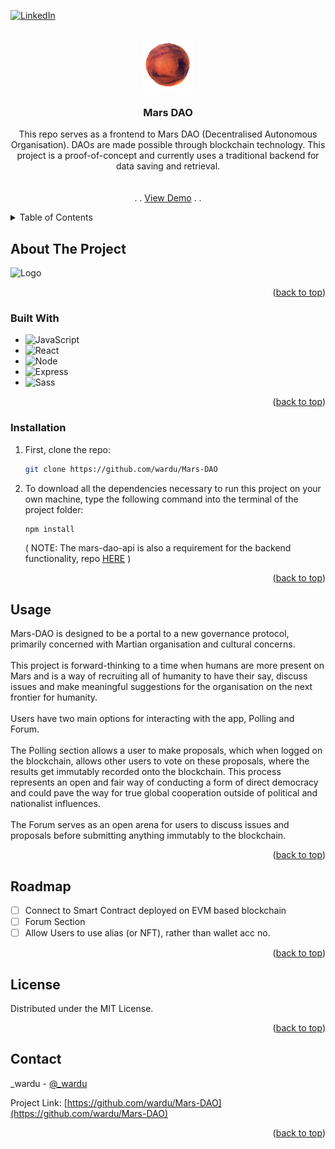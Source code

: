<a name="readme-top"></a>

[![LinkedIn][linkedin-shield]][linkedin-url]

<!-- PROJECT LOGO -->
<br />
<div align="center">
  <a href="https://github.com/wardu/Mars-DAO">
    <img src="./public/favicon.ico" alt="Logo" width="80" height="80">
  </a>

<h3 align="center">Mars DAO</h3>

  <p align="center">
    This repo serves as a frontend to Mars DAO (Decentralised Autonomous Organisation). 
    DAOs are made possible through blockchain technology. This project is a proof-of-concept and currently uses a traditional backend for data saving and retrieval.
    <br />
    <br />
    <br />
    . . <a href="https://mars-dao-wardu.vercel.app/">View  Demo</a> . .
  </p>
</div>

<!-- TABLE OF CONTENTS -->
<details>
  <summary>Table of Contents</summary>
  <ol>
    <li>
      <a href="#about-the-project">About The Project</a>
      <ul>
        <li><a href="#built-with">Built With</a></li>
      </ul>
    </li>
    <li>
      <a href="#getting-started">Getting Started</a>
      <ul>
        <li><a href="#installation">Installation</a></li>
      </ul>
    </li>
    <li><a href="#usage">Usage</a></li>
    <li><a href="#roadmap">Roadmap</a></li>
    <li><a href="#license">License</a></li>
    <li><a href="#contact">Contact</a></li>
  </ol>
</details>

## About The Project

<img width="50%" src="./src/assets/images/mars-dao-demo.gif" alt="Logo" >

<p align="right">(<a href="#readme-top">back to top</a>)</p>

### Built With

- ![JavaScript][javascript.js]
- ![React][react.js]
- ![Node][node.js]
- ![Express][express.js]
- ![Sass][sass]

<p align="right">(<a href="#readme-top">back to top</a>)</p>

### Installation

1. First, clone the repo:
   ```sh
   git clone https://github.com/wardu/Mars-DAO
   ```
2. To download all the dependencies necessary to run this project on your own machine, type the following command into the terminal of the project folder:
   ```sh
   npm install
   ```
   ( NOTE: The mars-dao-api is also a requirement for the backend functionality, repo [HERE](https://github.com/wardu/mars-dao-api) )

<p align="right">(<a href="#readme-top">back to top</a>)</p>

## Usage

Mars-DAO is designed to be a portal to a new governance protocol, primarily concerned with Martian organisation and cultural concerns.
<br />
<br />
This project is forward-thinking to a time when humans are more present on Mars and is a way of recruiting all of humanity to have their say, discuss issues and make meaningful suggestions for the organisation on the next frontier for humanity.
<br />
<br />
Users have two main options for interacting with the app, Polling and Forum.
<br />
<br />
The Polling section allows a user to make proposals, which when logged on the blockchain, allows other users to vote on these proposals, where the results get immutably recorded onto the blockchain. This process represents an open and fair way of conducting a form of direct democracy and could pave the way for true global cooperation outside of political and nationalist influences.
<br />
<br />
The Forum serves as an open arena for users to discuss issues and proposals before submitting anything immutably to the blockchain.

<p align="right">(<a href="#readme-top">back to top</a>)</p>

## Roadmap

- [ ] Connect to Smart Contract deployed on EVM based blockchain
- [ ] Forum Section
- [ ] Allow Users to use alias (or NFT), rather than wallet acc no.

<p align="right">(<a href="#readme-top">back to top</a>)</p>

## License

Distributed under the MIT License.

<p align="right">(<a href="#readme-top">back to top</a>)</p>

## Contact

_wardu - [@_wardu](https://twitter.com/_wardu_)

Project Link: [https://github.com/wardu/Mars-DAO](https://github.com/wardu/Mars-DAO)

<p align="right">(<a href="#readme-top">back to top</a>)</p>

<!-- Links -->

[linkedin-shield]: https://img.shields.io/badge/-LinkedIn-black.svg?style=for-the-badge&logo=linkedin&colorB=555
[linkedin-url]: https://linkedin.com/in/wardu
[react.js]: https://img.shields.io/badge/React-20232A?style=for-the-badge&logo=react&logoColor=61DAFB
[javascript.js]: https://img.shields.io/badge/JavaScript-F7DF1E?style=for-the-badge&logo=javascript&logoColor=black
[express.js]: https://img.shields.io/badge/Express.js-404D59?style=for-the-badge
[node.js]: https://img.shields.io/badge/Node.js-43853D?style=for-the-badge&logo=node.js&logoColor=white
[sass]: https://img.shields.io/badge/Sass-CC6699?style=for-the-badge&logo=sass&logoColor=white
